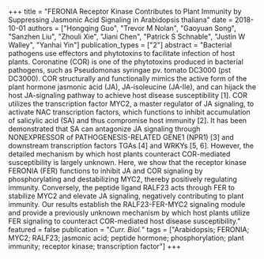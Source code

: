 +++
title = "FERONIA Receptor Kinase Contributes to Plant Immunity by Suppressing Jasmonic Acid Signaling in Arabidopsis thaliana"
date = 2018-10-01
authors = ["Hongqing Guo", "Trevor M Nolan", "Gaoyuan Song", "Sanzhen Liu", "Zhouli Xie", "Jiani Chen", "Patrick S Schnable", "Justin W Walley", "Yanhai Yin"]
publication_types = ["2"]
abstract = "Bacterial pathogens use effectors and phytotoxins to facilitate infection of host plants. Coronatine (COR) is one of the phytotoxins produced in bacterial pathogens, such as Pseudomonas syringae pv. tomato DC3000 (pst DC3000). COR structurally and functionally mimics the active form of the plant hormone jasmonic acid (JA), JA-isoleucine (JA-Ile), and can hijack the host JA-signaling pathway to achieve host disease susceptibility [1]. COR utilizes the transcription factor MYC2, a master regulator of JA signaling, to activate NAC transcription factors, which functions to inhibit accumulation of salicylic acid (SA) and thus compromise host immunity [2]. It has been demonstrated that SA can antagonize JA signaling through NONEXPRESSOR of PATHOGENESIS-RELATED GENE1 (NPR1) [3] and downstream transcription factors TGAs [4] and WRKYs [5, 6]. However, the detailed mechanism by which host plants counteract COR-mediated susceptibility is largely unknown. Here, we show that the receptor kinase FERONIA (FER) functions to inhibit JA and COR signaling by phosphorylating and destabilizing MYC2, thereby positively regulating immunity. Conversely, the peptide ligand RALF23 acts through FER to stabilize MYC2 and elevate JA signaling, negatively contributing to plant immunity. Our results establish the RALF23-FER-MYC2 signaling module and provide a previously unknown mechanism by which host plants utilize FER signaling to counteract COR-mediated host disease susceptibility."
featured = false
publication = "*Curr. Biol.*"
tags = ["Arabidopsis; FERONIA; MYC2; RALF23; jasmonic acid; peptide hormone; phosphorylation; plant immunity; receptor kinase; transcription factor"]
+++

